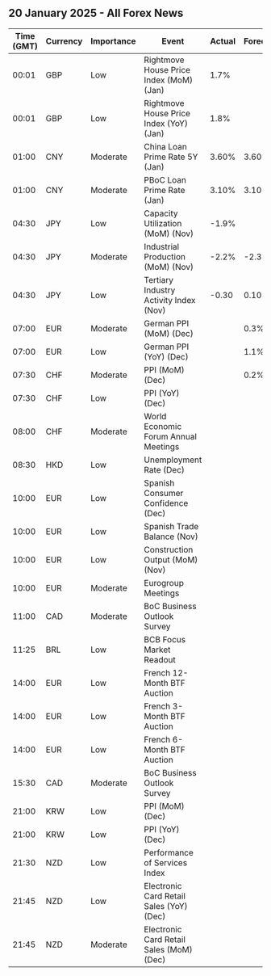 ## 20 January 2025 - All Forex News

| Time (GMT) | Currency | Importance | Event | Actual | Forecast | Previous |
|------|----------|------------|-------|--------|----------|----------|
| 00:01 | GBP | Low | Rightmove House Price Index (MoM) (Jan) | 1.7% |  | -1.7% |
| 00:01 | GBP | Low | Rightmove House Price Index (YoY) (Jan) | 1.8% |  | 1.4% |
| 01:00 | CNY | Moderate | China Loan Prime Rate 5Y (Jan) | 3.60% | 3.60% | 3.60% |
| 01:00 | CNY | Moderate | PBoC Loan Prime Rate (Jan) | 3.10% | 3.10% | 3.10% |
| 04:30 | JPY | Low | Capacity Utilization (MoM) (Nov) | -1.9% |  | 2.6% |
| 04:30 | JPY | Moderate | Industrial Production (MoM) (Nov) | -2.2% | -2.3% | -2.3% |
| 04:30 | JPY | Low | Tertiary Industry Activity Index (Nov) | -0.30 | 0.10 | 0.10 |
| 07:00 | EUR | Moderate | German PPI (MoM) (Dec) |  | 0.3% | 0.5% |
| 07:00 | EUR | Low | German PPI (YoY) (Dec) |  | 1.1% | 0.1% |
| 07:30 | CHF | Moderate | PPI (MoM) (Dec) |  | 0.2% | -0.6% |
| 07:30 | CHF | Low | PPI (YoY) (Dec) |  |  | -1.5% |
| 08:00 | CHF | Moderate | World Economic Forum Annual Meetings |  |  |  |
| 08:30 | HKD | Low | Unemployment Rate (Dec) |  |  | 3.1% |
| 10:00 | EUR | Low | Spanish Consumer Confidence (Dec) |  |  | 80.6 |
| 10:00 | EUR | Low | Spanish Trade Balance (Nov) |  |  | -3.93B |
| 10:00 | EUR | Low | Construction Output (MoM) (Nov) |  |  | 0.97% |
| 10:00 | EUR | Moderate | Eurogroup Meetings |  |  |  |
| 11:00 | CAD | Moderate | BoC Business Outlook Survey |  |  |  |
| 11:25 | BRL | Low | BCB Focus Market Readout |  |  |  |
| 14:00 | EUR | Low | French 12-Month BTF Auction |  |  | 2.489% |
| 14:00 | EUR | Low | French 3-Month BTF Auction |  |  | 2.691% |
| 14:00 | EUR | Low | French 6-Month BTF Auction |  |  | 2.593% |
| 15:30 | CAD | Moderate | BoC Business Outlook Survey |  |  |  |
| 21:00 | KRW | Low | PPI (MoM) (Dec) |  |  | 0.1% |
| 21:00 | KRW | Low | PPI (YoY) (Dec) |  |  | 1.4% |
| 21:30 | NZD | Low | Performance of Services Index |  |  | 49.5 |
| 21:45 | NZD | Low | Electronic Card Retail Sales (YoY) (Dec) |  |  | -2.3% |
| 21:45 | NZD | Moderate | Electronic Card Retail Sales (MoM) (Dec) |  |  | 0.0% |
